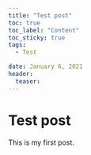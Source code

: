 ```yaml
---
title: "Test post"
toc: true
toc_label: "Content"
toc_sticky: true
tags:
  - Test

date: January 6, 2021
header:
  teaser:
---
```


# Test post
This is my first post.
